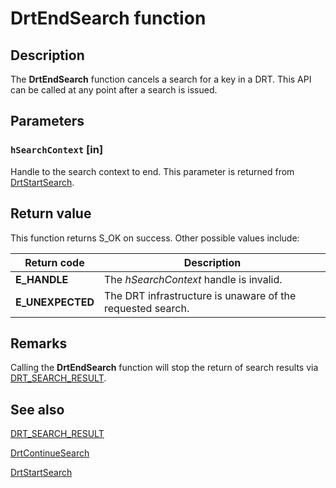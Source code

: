# DrtEndSearch function

## Description

The **DrtEndSearch** function cancels a search for a key in a DRT. This API can be called at any point after a search is issued.

## Parameters

### `hSearchContext` [in]

Handle to the search context to end. This parameter is returned from [DrtStartSearch](https://learn.microsoft.com/windows/desktop/api/drt/nf-drt-drtstartsearch).

## Return value

This function returns S_OK on success. Other possible values include:

| Return code | Description |
| --- | --- |
| **E_HANDLE** | The *hSearchContext* handle is invalid. |
| **E_UNEXPECTED** | The DRT infrastructure is unaware of the requested search. |

## Remarks

Calling the **DrtEndSearch** function will stop the return of search results via [DRT_SEARCH_RESULT](https://learn.microsoft.com/windows/desktop/api/drt/ns-drt-drt_search_result).

## See also

[DRT_SEARCH_RESULT](https://learn.microsoft.com/windows/desktop/api/drt/ns-drt-drt_search_result)

[DrtContinueSearch](https://learn.microsoft.com/windows/desktop/api/drt/nf-drt-drtcontinuesearch)

[DrtStartSearch](https://learn.microsoft.com/windows/desktop/api/drt/nf-drt-drtstartsearch)